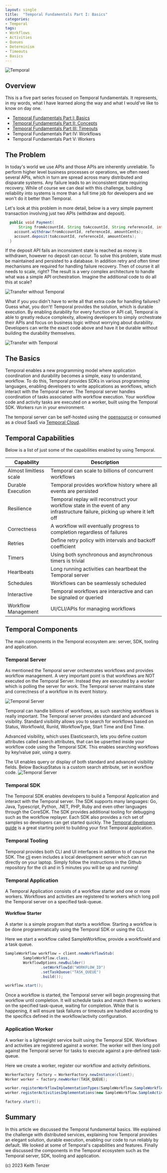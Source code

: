 ```yaml
--- 
layout: single
title:  "Temporal Fundamentals Part I: Basics"
categories:
- Temporal
tags:
- Workflows
- Activities
- Queues
- Determinism
- Timeouts
- Basics
---
```


![Temporal](/assets/2022-08-15/logo-temporal-with-copy.svg)
## Overview
This is a five part series focused on Temporal fundamentals. It represents, in my words, what I have learned along the way and what I would've like to know on day one.

- [Temporal Fundamentals Part I: Basics](https://keithtenzer.com/temporal/Temporal_Fundamentals_Basics)
- [Temporal Fundamentals Part II: Concepts](https://keithtenzer.com/temporal/Temporal_Fundamentals_Concepts/)
- [Temporal Fundamentals Part III: Timeouts](https://keithtenzer.com/temporal/Temporal_Fundamentals_Timeouts/)
- Temporal Fundamentals Part IV: Workflows
- Temporal Fundamentals Part V: Workers

## The Problem
In today's world we use APIs and those APIs are inherently unreliable. To perform higher level business processes or operations, we often need several APIs, which in turn are spread across many distributed and disparate systems. Any failure leads to an inconsistent state requiring recovery. While of course we can deal with this challenge,  building reliability into systems is more than a full time job for developers and we won't do it better than Temporal. 

Let's look at this problem in more detail, below is a very simple payment transaction involving just two APIs (withdraw and deposit).
```java
  public void Payment(
      String fromAccountId, String toAccountId, String referenceId, int amountCents) {
    account.withdraw(fromAccountId, referenceId, amountCents);
    account.deposit(toAccountId, referenceId, amountCents);
  }
```

If the deposit API fails an inconsistent state is reached as money is withdrawn, however no deposit can occur. To solve this problem, state must be maintained and persisted to a database. In addition retry and often timer mechanisms are required for handling failure recovery. Then of course it all needs to scale, right? The result is a very complex architecture to handle what was a simple API orchestration. Imagine the additional code to do all this at scale?

![Transfer without Temporal](/assets/2023-06-07/payment_wo_temporal.png)

What if you you didn't have to write all that extra code for handling failures? Guess what, you don't!
Temporal provides the solution, which is durable execution. By enabling durability for every function or API call, Temporal is able to greatly reduce complexity, allowing developers to simply orchestrate their APIs and focus on business logic without worrying about durability. Developers can write the exact code above and have it be durable without building the durability themselves.

![Transfer with Temporal](/assets/2023-06-07/payment_with_temporal.png)

## The Basics
Temporal enables a new programming model where application coordination and durability becomes a simple, easy to understand, workflow. To do this, Temporal provides SDKs in various programming languages, enabling developers to write applications as workflows, which interact with the Temporal server. The Temporal server handles coordination of tasks associated with workflow execution. Your workflow code and activity tasks are executed on a worker, built using the Temporal SDK. Workers run in your environment.

The temporal server can be self-hosted using the [opensource](https://github.com/temporalio/temporal) or consumed as a cloud SaaS via [Temporal Cloud](https://temporal.io/cloud).

## Temporal Capabilities
Below is a list of just some of the capabilities enabled by using Temporal.

| Capability | Description |
| ------- | ----------- |
| Almost limitless scale | Temporal can scale to billions of concurrent workflows|
| Durable Execution | Temporal provides workflow history where all events are persisted
| Resilience | Temporal replay will reconstruct your workflow state in the event of any infrastructure failure, picking up where it left off |
| Correctness | A workflow will eventually progress to completion regardless of failures|
| Retries | Define retry policy with intervals and backoff coefficient |
| Timers | Using both synchronous and asynchronous timers is trivial|
| Heartbeats | Long running activities can heartbeat the Temporal server|
| Schedules | Workflows can be seamlessly scheduled|
| Interactive | Temporal workflows are interactive and can be signaled or queried|
| Workflow Management | UI/CLI/APIs for managing workflows |

## Temporal Components
The main components in the Temporal ecosystem are: server, SDK, tooling and application.

### Temporal Server
As mentioned the Temporal server orchestrates workflows and provides workflow management. A very important point is that workflows are NOT executed on the Temporal Server. Instead they are executed by a worker which is polling the server for work. The Temporal server maintains state and correctness of a workflow in its event history. 

![Temporal Server](/assets/2023-06-07/temporal_server.png)

Temporal can handle billions of workflows, as such searching workflows is really important. The Temporal server provides standard and advanced visibility. Standard visibility allows you to search for workflows based on Status, WorkflowId, RunId, WorkflowType, Start Time and End Time. 

Advanced visibility, which uses Elasticsearch, lets you define custom attributes called search attributes, that can be upsertted inside your workflow code using the Temporal SDK. This enables searching workflows by key/value pair, using a query.

The UI enables query or display of both standard and advanced visibility fields. Below BackupStatus is a custom search attribute, set in workflow code.
![Temporal Server](/assets/2023-06-07/visibility.png)

### Temporal SDK
The Temporal SDK enables developers to build a Temporal Application and interact with the Temporal server. The SDK supports many languages: Go, Java, Typescript, Python, .NET, PHP, Ruby and even other languages through the CoreSDK. The SDK provides additional tooling for debugging such as the workflow replayer. Each SDK also provides a rich set of samples so developers can get started quickly. The [Temporal developers guide](https://docs.temporal.io/dev-guide/) is a great starting point to building your first Temporal application.

### Temporal Tooling
Temporal provides both CLI and UI interfaces in addition to of course the SDK. The [cli](https://github.com/temporalio/cli) even includes a local development server which can run directly on your laptop. Simply follow the instructions in the Github repository for the cli and in 5 minutes you will be up and running!

### Temporal Application
A Temporal Application consists of a workflow starter and one or more workers. Workflows and activities are registered to workers which long poll the Temporal server on a specified task-queue. 

#### Workflow Starter
A starter is a simple program that starts a workflow. Starting a workflow is be done programmatically using the Temporal SDK or using the CLI.

Here we start a workflow called SampleWorkflow, provide a workflowId and a task queue.
```java
SampleWorkflow workflow = client.newWorkflowStub(
        SampleWorkflow.class,
        WorkflowOptions.newBuilder()
                .setWorkflowId("WORKFLOW_ID")
                .setTaskQueue("TASK_QUEUE")
                .build());

workflow.start();
```

Once a workflow is started, the Temporal server will begin progressing that workflow until completion. It will schedule tasks and match them to workers on the specified task-queue, waiting for completion. While that is happening, it will ensure task failures or timeouts are handled according to the specifics defined in the workflow/activity configuration.

### Application Worker
A worker is a lightweight service built using the Temporal SDK. Workflows and activities are registered against a worker. The worker will then long poll against the Temporal server for tasks to execute against a pre-defined task-queue.

Here we create a worker, register our workflow and activity definitions.
```java
WorkerFactory factory = WorkerFactory.newInstance(client);
Worker worker = factory.newWorker(TASK_QUEUE);

worker.registerWorkflowImplementationTypes(SampleWorkflow.SampleWorkflowImpl.class);
worker.registerActivitiesImplementations(new SampleWorkflow.SampleActivityImpl());

factory.start();
```

## Summary
In this article we discussed the Temporal fundamental basics. We explained the challenge with distributed services, explaining how Temporal provides an elegant solution,  durable execution, enabling our code to run reliably by default. We looked at some of Temporal's capabilities and features. Finally we discussed the components in the Temporal ecosystem such as the Temporal server, SDK, tooling and application.

(c) 2023 Keith Tenzer




